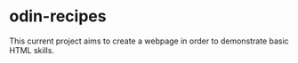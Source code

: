 # odin-recipes

This current project aims to create a webpage in order to demonstrate basic HTML skills.